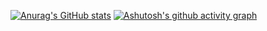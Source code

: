[![Anurag's GitHub stats](https://github-readme-stats.vercel.app/api?username=renliangyu857&show_icons=true&theme=radical)](https://github.com/anuraghazra/github-readme-stats)
[![Ashutosh's github activity graph](https://github-readme-activity-graph.cyclic.app/graph?username=renliangyu857)](https://github.com/ashutosh00710/github-readme-activity-graph)
